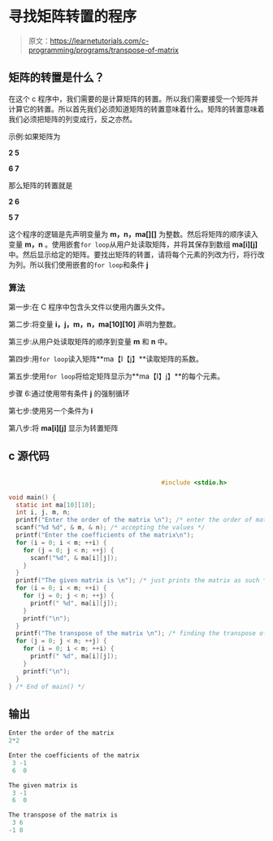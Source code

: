 # 寻找矩阵转置的程序

> 原文：<https://learnetutorials.com/c-programming/programs/transpose-of-matrix>

## 矩阵的转置是什么？

在这个 c 程序中，我们需要的是计算矩阵的转置。所以我们需要接受一个矩阵并计算它的转置。所以首先我们必须知道矩阵的转置意味着什么。矩阵的转置意味着我们必须把矩阵的列变成行，反之亦然。

示例:如果矩阵为

**2 5**

**6 7**

那么矩阵的转置就是

**2 6**

**5 7**

这个程序的逻辑是先声明变量为 **m，n，ma[][]** 为整数。然后将矩阵的顺序读入变量 **m，n** 。使用嵌套`for loop`从用户处读取矩阵，并将其保存到数组 **ma[i][j]** 中。然后显示给定的矩阵。要找出矩阵的转置，请将每个元素的列改为行，将行改为列。所以我们使用嵌套的`for loop`和条件 **j**

### 算法

第一步:在 C 程序中包含头文件以使用内置头文件。

第二步:将变量 **i，j，m，n，ma[10][10]** 声明为整数。

第三步:从用户处读取矩阵的顺序到变量 **m** 和 **n** 中。

第四步:用`for loop`读入矩阵**ma【I【j】**读取矩阵的系数。

第五步:使用`for loop`将给定矩阵显示为**ma【I】j】**的每个元素。

步骤 6:通过使用带有条件 **j** 的强制循环

第七步:使用另一个条件为 **i**

第八步:将 **ma[i][j]** 显示为转置矩阵

## c 源代码

```c

                                          #include <stdio.h>

void main() {
  static int ma[10][10];
  int i, j, m, n;
  printf("Enter the order of the matrix \n"); /* enter the order of matrix */
  scanf("%d %d", & m, & n); /* accepting the values */
  printf("Enter the coefficients of the matrix\n");
  for (i = 0; i < m; ++i) {
    for (j = 0; j < n; ++j) {
      scanf("%d", & ma[i][j]);
    }
  }
  printf("The given matrix is \n"); /* just prints the matrix as such */
  for (i = 0; i < m; ++i) {
    for (j = 0; j < n; ++j) {
      printf(" %d", ma[i][j]);
    }
    printf("\n");
  }
  printf("The transpose of the matrix \n"); /* finding the transpose of matrix using loop */
  for (j = 0; j < n; ++j) {
    for (i = 0; i < m; ++i) {
      printf(" %d", ma[i][j]);
    }
    printf("\n");
  }
} /* End of main() */

```

## 输出

```c
Enter the order of the matrix
2*2

Enter the coefficients of the matrix
 3 -1
 6  0

The given matrix is
 3 -1
 6  0

The transpose of the matrix is
 3 6
-1 0 
```
